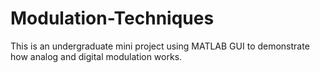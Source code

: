 # Modulation-Techniques
This is an undergraduate mini project using MATLAB GUI to demonstrate how analog and digital modulation works.
